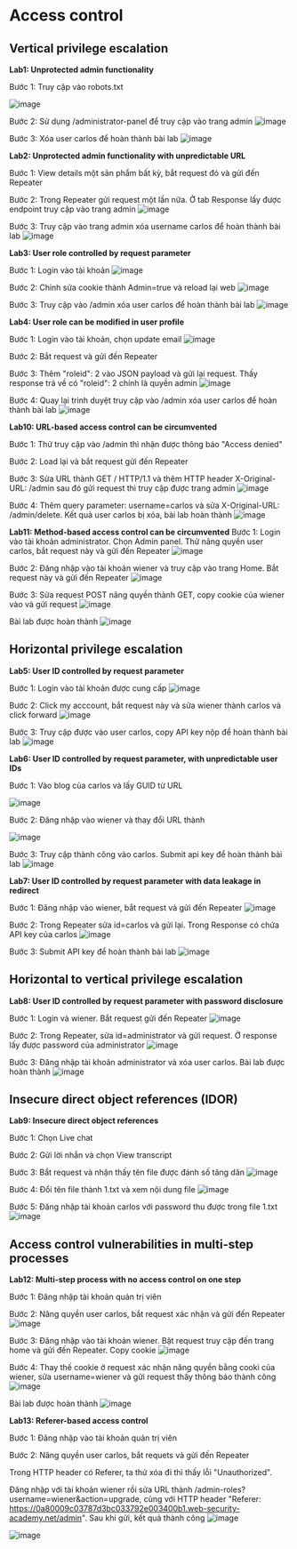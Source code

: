 # Access control
## Vertical privilege escalation
**Lab1: Unprotected admin functionality**

Bước 1: Truy cập vào robots.txt

![image](https://user-images.githubusercontent.com/74781135/201593383-b178cbcb-1853-49a8-8384-25759294ff99.png)

Bước 2: Sử dụng /administrator-panel để truy cập vào trang admin
![image](https://user-images.githubusercontent.com/74781135/201593693-2d740fd1-df70-40c8-bb3a-64bb127f9a85.png)

Bước 3: Xóa user carlos để hoàn thành bài lab
![image](https://user-images.githubusercontent.com/74781135/201593796-fdac268e-4f61-436e-834c-a0129afb8f37.png)

**Lab2: Unprotected admin functionality with unpredictable URL**

Bước 1: View details một sản phẩm bất kỳ, bắt request đó và gửi đến Repeater

Bước 2: Trong Repeater gửi request một lần nữa. Ở tab Response lấy được endpoint truy cập vào trang admin
![image](https://user-images.githubusercontent.com/74781135/201595419-a410122d-3ede-439e-81f2-236d1772ba86.png)

Bước 3: Truy cập vào trang admin xóa username carlos để hoàn thành bài lab
![image](https://user-images.githubusercontent.com/74781135/201595583-f3964577-a94b-4b3d-9eac-8336c4314544.png)

**Lab3: User role controlled by request parameter**

Bước 1: Login vào tài khoản
![image](https://user-images.githubusercontent.com/74781135/201599097-d858b0df-632a-4527-bd06-dea11c8e12f7.png)

Bước 2: Chỉnh sửa cookie thành Admin=true và reload lại web
![image](https://user-images.githubusercontent.com/74781135/201599272-a7d7bfcc-a3ca-48cf-890f-bec3fb8a8d86.png)

Bước 3: Truy cập vào /admin xóa user carlos để hoàn thành bài lab
![image](https://user-images.githubusercontent.com/74781135/201599512-582d91a5-5225-4971-96b7-edbc31c234bf.png)

**Lab4: User role can be modified in user profile**

Bước 1: Login vào tài khoản, chọn update email
![image](https://user-images.githubusercontent.com/74781135/201601101-6f4bc0ad-de1f-4443-b2df-d67699857ac8.png)

Bước 2: Bắt request và gửi đến Repeater

Bước 3: Thêm "roleid": 2 vào JSON payload và gửi lại request. Thấy response trả về có "roleid": 2 chính là quyền admin
![image](https://user-images.githubusercontent.com/74781135/201601998-d8a8ada0-011a-4cff-9ce2-bc8913840988.png)

Bước 4: Quay lại trình duyệt truy cập vào /admin xóa user carlos để hoàn thành bài lab
![image](https://user-images.githubusercontent.com/74781135/201602146-d44ab8d9-c32c-4a2d-8719-8b11112bca6c.png)

**Lab10: URL-based access control can be circumvented**

Bước 1: Thử truy cập vào /admin thì nhận được thông báo "Access denied"

Bước 2: Load lại và bắt request gửi đến Repeater

Bước 3: Sửa URL thành GET / HTTP/1.1 và thêm HTTP header X-Original-URL: /admin sau đó gửi request thì truy cập được trang admin
![image](https://user-images.githubusercontent.com/74781135/201672199-90991fe8-5153-4ebd-b36a-ca60f7ef5c37.png)

Bước 4: Thêm query parameter: username=carlos và sửa X-Original-URL: /admin/delete. Kết quả user carlos bị xóa, bài lab hoàn thành
![image](https://user-images.githubusercontent.com/74781135/201673008-0ee3e15c-b7cb-45e7-8dcc-d4caf70a8fd4.png)

**Lab11: Method-based access control can be circumvented**
Bước 1: Login vào tài khoản administrator. Chọn Admin panel. Thử nâng quyền user carlos, bắt request này và gửi đến Repeater
![image](https://user-images.githubusercontent.com/74781135/201679053-f4730fe3-b320-4179-9c66-329a0b6edd14.png)

Bước 2: Đăng nhập vào tài khoản wiener và truy cập vào trang Home. Bắt request này và gửi đến Repeater
![image](https://user-images.githubusercontent.com/74781135/201684797-be08b0fc-c1f6-4b0c-be29-e308b6eea0d8.png)

Bước 3: Sửa request POST nâng quyền thành GET, copy cookie của wiener vào và gửi request
![image](https://user-images.githubusercontent.com/74781135/201685098-de84c2be-344e-49c9-9b01-2b514e56a217.png)

Bài lab được hoàn thành
![image](https://user-images.githubusercontent.com/74781135/201685253-ac5edecb-0e37-44c4-9949-5d8030452dab.png)

## Horizontal privilege escalation
**Lab5: User ID controlled by request parameter**

Bước 1: Login vào tài khoản được cung cấp
![image](https://user-images.githubusercontent.com/74781135/201621875-38003893-e786-4cd8-a8a6-562a2c824ef9.png)

Bước 2: Click my acccount, bắt request này và sửa wiener thành carlos và click forward
![image](https://user-images.githubusercontent.com/74781135/201623479-cec78664-f864-448d-8d92-806484d1d512.png)

Bước 3: Truy cập được vào user carlos, copy API key nộp để hoàn thành bài lab
![image](https://user-images.githubusercontent.com/74781135/201623871-e9632f80-bebe-4f7b-b037-c2c4a4f7fa74.png)

**Lab6: User ID controlled by request parameter, with unpredictable user IDs**

Bước 1: Vào blog của carlos và lấy GUID từ URL

![image](https://user-images.githubusercontent.com/74781135/201627224-306b9056-2f6e-432f-848f-ecf342a84ec1.png)

Bước 2: Đăng nhập vào wiener và thay đổi URL thành

![image](https://user-images.githubusercontent.com/74781135/201627613-ab91a08b-d92a-43f3-a473-70a917e0adbc.png)

Bước 3: Truy cập thành công vào carlos. Submit api key để hoàn thành bài lab
![image](https://user-images.githubusercontent.com/74781135/201627858-3f98fcb4-8950-4c0d-937d-68dc4de10b66.png)

**Lab7: User ID controlled by request parameter with data leakage in redirect**

Bước 1: Đăng nhập vào wiener, bắt request và gửi đến Repeater
![image](https://user-images.githubusercontent.com/74781135/201635675-58c81830-f8a7-47e1-8f7c-799aa3faa113.png)

Bước 2: Trong Repeater sửa id=carlos và gửi lại. Trong Response có chứa API key của carlos
![image](https://user-images.githubusercontent.com/74781135/201635998-d4eab0d2-cb05-4b7b-b16f-c970141a1923.png)

Bước 3: Submit API key để hoàn thành bài lab
![image](https://user-images.githubusercontent.com/74781135/201636969-816a4aab-5f17-494b-8493-6e32847b00da.png)

## Horizontal to vertical privilege escalation
**Lab8: User ID controlled by request parameter with password disclosure**

Bước 1: Login và wiener. Bắt request gửi đến Repeater
![image](https://user-images.githubusercontent.com/74781135/201664921-60f0e2fe-7e01-4733-a0f5-3e669c31808e.png)

Bước 2: Trong Repeater, sửa id=administrator và gửi request. Ở response lấy được password của administrator
![image](https://user-images.githubusercontent.com/74781135/201665384-4569975c-e952-4932-bc24-e56f6b9da804.png)

Bước 3: Đăng nhập tài khoản administrator và xóa user carlos. Bài lab được hoàn thành
![image](https://user-images.githubusercontent.com/74781135/201665758-a1cbfae1-9f39-42d6-a773-c10f02190a53.png)

## Insecure direct object references (IDOR)
**Lab9: Insecure direct object references**

Bước 1: Chọn Live chat

Bước 2: Gửi lời nhắn và chọn View transcript

Bước 3: Bắt request và nhận thấy tên file được đánh số tăng dăn
![image](https://user-images.githubusercontent.com/74781135/201667383-77a21535-56b6-4672-81ec-c88f14dc2d39.png)

Bước 4: Đổi tên file thành 1.txt và xem nội dung file
![image](https://user-images.githubusercontent.com/74781135/201668422-48bbe069-e861-4954-898e-3e273dbb2f19.png)

Bước 5: Đăng nhập tài khoản carlos với password thu được trong file 1.txt
![image](https://user-images.githubusercontent.com/74781135/201668718-cfb70961-7d24-402a-ad87-27f0288b9a99.png)

## Access control vulnerabilities in multi-step processes
**Lab12: Multi-step process with no access control on one step**

Bước 1: Đăng nhập tài khoản quản trị viên

Bước 2: Nâng quyền user carlos, bắt request xác nhận và gửi đến Repeater
![image](https://user-images.githubusercontent.com/74781135/201692609-ed81f107-b89e-4c88-8c5d-48e3e660ecfe.png)

Bước 3: Đăng nhập vào tài khoản wiener. Bặt request truy cập đến trang home và gửi đến Repeater. Copy cookie
![image](https://user-images.githubusercontent.com/74781135/201693994-dbb6fbab-e90e-4bef-a93f-3961a6cca85a.png)

Bước 4: Thay thế cookie ở request xác nhận nâng quyền bằng cooki của wiener, sửa username=wiener và gửi request thấy thông báo thành công
![image](https://user-images.githubusercontent.com/74781135/201694222-611197a0-2a30-426b-8fff-0db4cf9b9985.png)

Bài lab được hoàn thành
![image](https://user-images.githubusercontent.com/74781135/201694357-76292add-d268-4318-8801-5e8712bb1a16.png)

**Lab13: Referer-based access control**

Bước 1: Đăng nhập vào tài khoản quản trị viên 

Bước 2: Nâng quyền user carlos, bắt requets và gửi đến Repeater

Trong HTTP header có Referer, ta thử xóa đi thì thấy lỗi "Unauthorized".

Đăng nhập với tài khoản wiener rồi sửa URL thành /admin-roles?username=wiener&action=upgrade, cùng với HTTP header "Referer: https://0a80009c03787d3bc033792e003400b1.web-security-academy.net/admin". Sau khi gửi, kết quả thành công
![image](https://user-images.githubusercontent.com/74781135/201699628-1c428b9c-34ed-4396-bae6-bd05161c475d.png)

![image](https://user-images.githubusercontent.com/74781135/201699734-0617150a-eada-4449-8a9d-fdb934ff1265.png)


